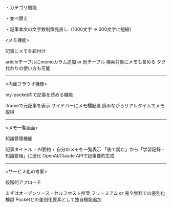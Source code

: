 <!-- 一時的に固定のUserIdを使用している場所 -->
<!-- ・ArticleLists　line8
・InputForm     line20
・page.tsx
・search-articles.ts -->


<!-- 未実装の機能 -->
<!-- ・認証 -->
・カテゴリ機能
<!-- ・お気に入り機能 -->
<!-- ・フィルタリング -->
・並べ替え
<!-- ・検索機能 -->
<!-- ・ページネーション -->

<!-- 細かい修正案 -->
・記事本文の文字数制限見直し（1000文字 → 300文字に短縮）
<!-- ・ArticleCardのリンク機能追加（aタグ追加） -->
<!-- ・認証機能追加後、chrome拡張機能に認証機能を追加 -->


<!-- 実装アイデア -->
<メモ機能>

記事にメモを紐付け

articleテーブルにmemoカラム追加 or 別テーブル
検索対象にメモも含める
タグ代わりの使い方も可能


-----------------
<内蔵ブラウザ機能>

my-pocket内で記事を読める機能

iframeで元記事を表示
サイドバーにメモ欄配置
読みながらリアルタイムでメモ取得


-----------------
<メモ一覧画面>

知識管理機能

記事タイトル + AI要約 + 自分のメモを一覧表示
「後で読む」から「学習記録・知識管理」に進化
OpenAI/Claude APIで記事要約生成


-----------------
<サービス化の考察>

段階的アプローチ

まずはオープンソース・セルフホスト推奨
フリーミアム or 完全無料での差別化検討
Pocketとの差別化要素として独自機能追加